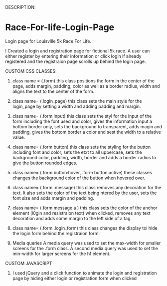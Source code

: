 DESCRIPTION:
# Race-For-life-Login-Page
Login page for Louisville 5k Race For Life.

I Created a login and registration page for fictional 5k race. A user can either register by entering their information or click login 
if already registered and the registraion page scrolls up behind the login page. 


CUSTOM CSS CLASSES:
1. class name = (.form)
  this class positions the form in the center of the page, adds margin, padding, color as well as a border radius, width and aligns the
  text to the center of the form.
  
2. class name= (.login_page)
  this class sets the main style for the login_page by setting a width and adding padding and margin.
  
3. class name= (.form input)
  this class sets the styl for the input of the form including the font used and color, gives the information input a bottom border only, 
  sets the background to transparent, adds magin and padding, gives the bottom border a color and sest the width to a relative value.
  
4. class name= (.form button)
   this class sets the styling for the button including font and color, sets the etxt to all uppercase, sets the background color, padding,
   width, border and adds a border radius to give the button rounded edges.
   
5. class name= (.form button:hover, .form button:active)
   these classes changes the background color of the button when hovered over.
   
6. class name= (.form .message)
   this class removes any decoration for the text. It also sets the color of the text being ntered by the user, sets the font size and 
   adds margin and padding.
   
7. class name= (.form message a )
   this class sets the color of the anchor element (l0gin and resistraion text) when clicked, removes any text decoration and adds some margin to the left side of a
   tag.
   
8. class name= (.form .login_form)
   this class changes the display toi hide the login form behind the registraion form.
   
   
9. Media queries
   A media query was used to set the max-width for smaller screens for the .form class.
   A second media query was used to set the min-width for larger screens for the h1 element.
   
   
 
 CUSTOM JAVASCRIPT
 1. I used jQuery and a click function to animate the login and registration page by hiding either login or registration form when 
    clicked
 
 
 
 
 
 
